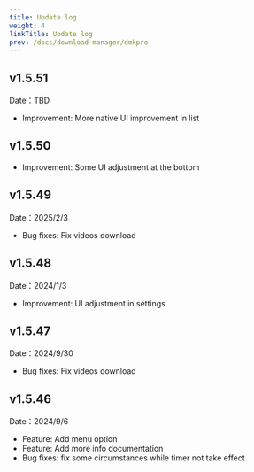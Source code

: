 ```yaml
---
title: Update log
weight: 4
linkTitle: Update log
prev: /docs/download-manager/dmkpro
---
```


## v1.5.51

Date：TBD

- Improvement: More native UI improvement in list

## v1.5.50

- Improvement: Some UI adjustment at the bottom

## v1.5.49

Date：2025/2/3

- Bug fixes: Fix videos download

## v1.5.48

Date：2024/1/3

- Improvement: UI adjustment in settings

## v1.5.47

Date：2024/9/30

- Bug fixes: Fix videos download

## v1.5.46

Date：2024/9/6

- Feature: Add menu option
- Feature: Add more info documentation
- Bug fixes: fix some circumstances while timer not take effect
